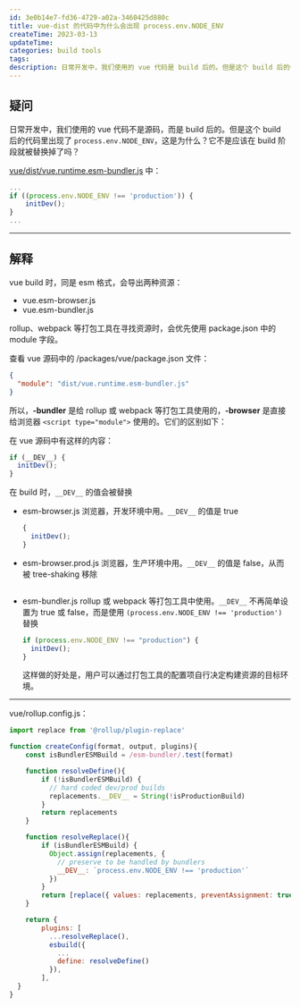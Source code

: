 ```yaml
---
id: 3e0b14e7-fd36-4729-a02a-3460425d880c
title: vue-dist 的代码中为什么会出现 process.env.NODE_ENV
createTime: 2023-03-13
updateTime:
categories: build tools
tags:
description: 日常开发中，我们使用的 vue 代码是 build 后的。但是这个 build 后的代码里出现了  process.env.NODE_ENV，这是为什么？它为什么没有在 build 阶段被替换掉？
---
```


## 疑问

日常开发中，我们使用的 vue 代码不是源码，而是 build 后的。但是这个 build 后的代码里出现了 `process.env.NODE_ENV`，这是为什么？它不是应该在 build 阶段就被替换掉了吗？

[vue/dist/vue.runtime.esm-bundler.js](https://unpkg.com/browse/vue@3.2.47/dist/vue.runtime.esm-bundler.js) 中：

```js
...
if ((process.env.NODE_ENV !== 'production')) {
    initDev();
}
...
```

---

## 解释

vue build 时，同是 esm 格式，会导出两种资源：

- vue.esm-browser.js
- vue.esm-bundler.js

rollup、webpack 等打包工具在寻找资源时，会优先使用 package.json 中的 module 字段。

查看 vue 源码中的 /packages/vue/package.json 文件：

```json
{
  "module": "dist/vue.runtime.esm-bundler.js"
}
```

所以，**-bundler** 是给 rollup 或 webpack 等打包工具使用的，**-browser** 是直接给浏览器 `<script type="module">` 使用的。它们的区别如下：

在 vue 源码中有这样的内容：

```js
if (__DEV__) {
  initDev();
}
```

在 build 时，`__DEV__` 的值会被替换

- esm-browser.js
  浏览器，开发环境中用。`__DEV__` 的值是 true
  ```js
  {
    initDev();
  }
  ```
- esm-browser.prod.js
  浏览器，生产环境中用。`__DEV__` 的值是 false，从而被 tree-shaking 移除

  ```js

  ```

- esm-bundler.js
  rollup 或 webpack 等打包工具中使用。`__DEV__` 不再简单设置为 true 或 false，而是使用 `(process.env.NODE_ENV !== 'production')` 替换
  ```js
  if (process.env.NODE_ENV !== "production") {
    initDev();
  }
  ```
  这样做的好处是，用户可以通过打包工具的配置项自行决定构建资源的目标环境。

---

vue/rollup.config.js：

```js
import replace from '@rollup/plugin-replace'

function createConfig(format, output, plugins){
	const isBundlerESMBuild = /esm-bundler/.test(format)

	function resolveDefine(){
	    if (!isBundlerESMBuild) {
	      // hard coded dev/prod builds
	      replacements.__DEV__ = String(!isProductionBuild)
	    }
	    return replacements
	}

	function resolveReplace(){
	    if (isBundlerESMBuild) {
	      Object.assign(replacements, {
	        // preserve to be handled by bundlers
	        __DEV__: `process.env.NODE_ENV !== 'production'`
	      })
	    }
	    return [replace({ values: replacements, preventAssignment: true })]
	}

	return {
	    plugins: [
	      ...resolveReplace(),
	      esbuild({
	        ...
	        define: resolveDefine()
	      }),
	    ],
  }
}


```
